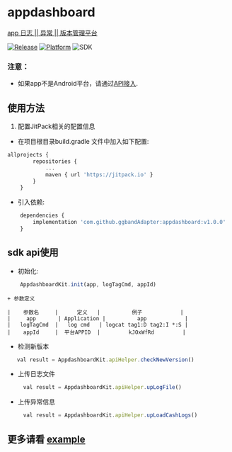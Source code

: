 # appdashboard

[app 日志 || 异常 || 版本管理平台](http://www.appdashboard.cn/)

[![Release](https://jitpack.io/v/ggbandAdapter/appdashboard.svg)](https://jitpack.io/#ggbandAdapter/appdashboard)
[![Platform](https://img.shields.io/badge/platform-android-green.svg)](http://developer.android.com/index.html)
![SDK](https://img.shields.io/badge/SDK-15%2B-green.svg)

### 注意：
  + 如果app不是Android平台，请通过[API接入](https://github.com/ggbandAdapter/appdashboard/blob/master/apidoc.md).

## 使用方法

1. 配置JitPack相关的配置信息
 + 在项目根目录build.gradle 文件中加入如下配置:
```javascript
allprojects {
		repositories {
			...
			maven { url 'https://jitpack.io' }
		}
	}
```

 + 引入依赖:
```javascript
	dependencies {
		implementation 'com.github.ggbandAdapter:appdashboard:v1.0.0'
	}
```
## sdk api使用
 + 初始化:
```javascript
 	AppdashboardKit.init(app, logTagCmd, appId)
```
    + 参数定义

	|    参数名     |      定义   |          例子            |
	|     app       | Application |          app            |
	|   logTagCmd  |   log cmd   | logcat tag1:D tag2:I *:S |
	|    appId     |  平台APPID  |         kJOxWfRd         |
  + 检测新版本
```javascript
   val result = AppdashboardKit.apiHelper.checkNewVersion()
```
  + 上传日志文件
```javascript
     val result = AppdashboardKit.apiHelper.upLogFile()
```
  + 上传异常信息
```javascript
     val result = AppdashboardKit.apiHelper.upLoadCashLogs()
```
## 更多请看 [example](https://github.com/ggbandAdapter/appdashboard/tree/master/app)
